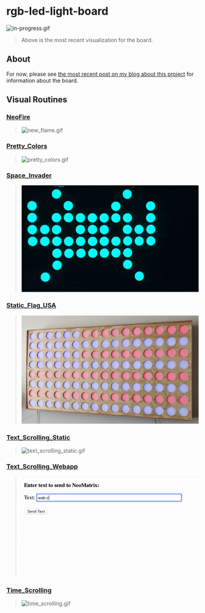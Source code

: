 # rgb-led-light-board

![in-progress.gif](in-progress.gif)
> Above is the most recent visualization for the board.

## About

For now, please see [the most recent post on my blog about this project](https://github.com/ckuzma/blog/blob/master/posts/2020/2020-02-09-rgb-wall-display-board-part-2.md) for information about the board.

## Visual Routines

### [NeoFire](https://github.com/ckuzma/NeoFire)

> ![new_flame.gif](https://github.com/ckuzma/NeoFire/raw/master/new_fire.gif)

### [Pretty_Colors](Arduino/Pretty_Colors)

>![pretty_colors.gif](Arduino/Pretty_Colors/pretty_colors.gif)

### [Space_Invader](Arduino/Space_Invader)

>![space_invader.gif](Arduino/Space_Invader/space_invader.gif)

### [Static_Flag_USA](Arduino/Static_Flag_USA)

>![static_flag_usa.jpg](Arduino/Static_Flag_USA/static_flag_usa.jpg)

### [Text_Scrolling_Static](Arduino/Text_Scrolling_Static)

>![text_scrolling_static.gif](Arduino/Text_Scrolling_Static/text_scrolling_static.gif)

### [Text_Scrolling_Webapp](Arduino/Text_Scrolling_Webapp)

>![text_scrolling_webapp.gif](Arduino/Text_Scrolling_Webapp/text_scrolling_webapp.gif)

### [Time_Scrolling](Arduino/Time_Scrolling)

>![time_scrolling.gif](in-progress.gif)

